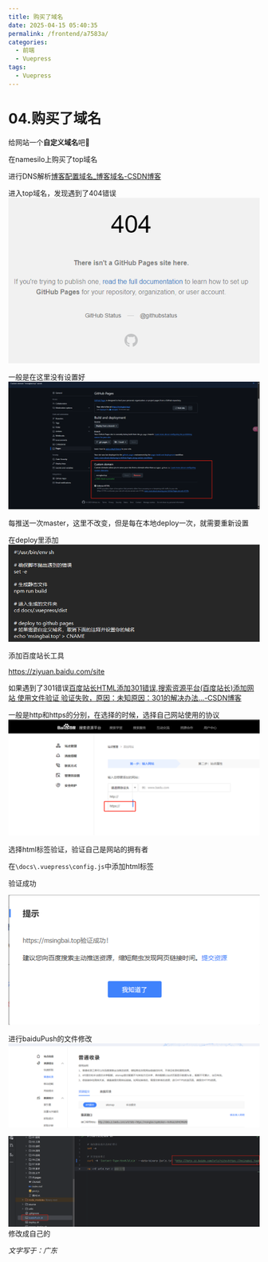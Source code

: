 ```yaml
---
title: 购买了域名
date: 2025-04-15 05:40:35
permalink: /frontend/a7583a/
categories:
  - 前端
  - Vuepress
tags:
  - Vuepress
---
```



# 04.购买了域名

给网站一个**自定义域名**吧🎈

<!-- more -->   

在namesilo上购买了top域名

进行DNS解析[博客配置域名_博客域名-CSDN博客](https://blog.csdn.net/Ih_sabtreriver/article/details/145183419)

进入top域名，发现遇到了404错误![img](../../.vuepress/public/blog_images/0929a680b7ee0a7f15c1c5e43e67190c.png)

一般是在这里没有设置好![image-20250415054450919](../../.vuepress/public/blog_images/image-20250415054450919.png)

每推送一次master，这里不改变，但是每在本地deploy一次，就需要重新设置

在deploy里添加![image-20250415061402014](../../.vuepress/public/blog_images/image-20250415061402014.png)

添加百度站长工具

https://ziyuan.baidu.com/site

如果遇到了301错误[百度站长HTML添加301错误,搜索资源平台(百度站长)添加网站 使用文件验证 验证失败，原因：未知原因：301的解决办法...-CSDN博客](https://blog.csdn.net/weixin_39794734/article/details/118218361)

一般是http和https的分别，在选择的时候，选择自己网站使用的协议![image-20250415054746893](../../.vuepress/public/blog_images/image-20250415054746893.png)

选择html标签验证，验证自己是网站的拥有者

在`\docs\.vuepress\config.js`中添加html标签

验证成功

![image-20250415061905566](../../.vuepress/public/blog_images/image-20250415061905566.png)

进行baiduPush的文件修改 ![image-20250415062810425](../../.vuepress/public/blog_images/image-20250415062810425.png)

![image-20250415062829890](../../.vuepress/public/blog_images/image-20250415062829890.png)修改成自己的

*文字写于：广东*
